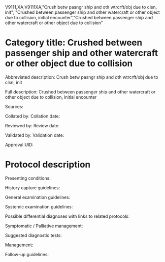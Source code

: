 V9111,XA,V9111XA,"Crush betw pasngr ship and oth wtrcrft/obj due to clsn, init", "Crushed between passenger ship and other watercraft or other object due to collision, initial encounter","Crushed between passenger ship and other watercraft or other object due to collision"
# Category title: Crushed between passenger ship and other watercraft or other object due to collision

Abbreviated description: Crush betw pasngr ship and oth wtrcrft/obj due to clsn, init

Full description: Crushed between passenger ship and other watercraft or other object due to collision, initial encounter

Sources:

Collated by:
Collation date:

Reviewed by:
Review date:

Validated by:
Validation date:

Approval UID:

# Protocol description

Presenting conditions:

History capture guidelines:

General examination guidelines:

Systemic examination guidelines:

Possible differential diagnoses with links to related protocols:

Symptomatic / Palliative management:

Suggested diagnostic tests:

Management:

Follow-up guidelines:
